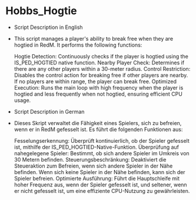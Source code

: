 # Hobbs_Hogtie

- Script Description in English

- This script manages a player's ability to break free when they are hogtied in RedM. It performs the following functions:

    Hogtie Detection: Continuously checks if the player is hogtied using the IS_PED_HOGTIED native function.
    Nearby Player Check: Determines if there are any other players within a 30-meter radius.
    Control Restriction: Disables the control action for breaking free if other players are nearby. If no players are within range, the player can break free.
    Optimized Execution: Runs the main loop with high frequency when the player is hogtied and less frequently when not hogtied, ensuring efficient CPU usage.

- Script Description in German

- Dieses Skript verwaltet die Fähigkeit eines Spielers, sich zu befreien, wenn er in RedM gefesselt ist. Es führt die folgenden Funktionen aus:

    Fesselungserkennung: Überprüft kontinuierlich, ob der Spieler gefesselt ist, mithilfe der IS_PED_HOGTIED-Native-Funktion.
    Überprüfung auf nahegelegene Spieler: Bestimmt, ob sich andere Spieler im Umkreis von 30 Metern befinden.
    Steuerungsbeschränkung: Deaktiviert die Steueraktion zum Befreien, wenn sich andere Spieler in der Nähe befinden. Wenn sich keine Spieler in der Nähe befinden, kann sich der Spieler befreien.
    Optimierte Ausführung: Führt die Hauptschleife mit hoher Frequenz aus, wenn der Spieler gefesselt ist, und seltener, wenn er nicht gefesselt ist, um eine effiziente CPU-Nutzung zu gewährleisten.
